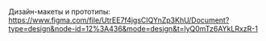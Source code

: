 Дизайн-макеты и прототипы:
https://www.figma.com/file/UtrEE7f4jgsCIQYnZp3KhU/Document?type=design&node-id=12%3A436&mode=design&t=lyQ0mTz6AYkLRxzR-1